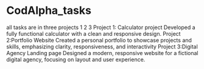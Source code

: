 # CodAlpha_tasks
all tasks are in three projects 1 2 3 
Project 1: Calculator project
Developed a fully functional calculator with a clean and responsive design.
Project 2:Portfolio Website
Created a personal portfolio to showcase projects and skills, emphasizing clarity,
responsiveness, and interactivity
Project 3:Digital Agency Landing page
Designed a modern, responsive website for a fictional digital agency, focusing on layout and
user experience.

